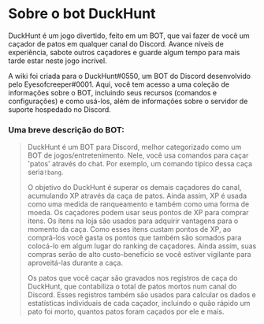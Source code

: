 # Sobre o bot DuckHunt

DuckHunt é um jogo divertido, feito em um BOT, que vai fazer de você um caçador de patos em qualquer canal do Discord. Avance níveis de experiência, sabote outros caçadores e guarde algum tempo para mais tarde estar neste jogo incrível. 

A wiki foi criada para o DuckHunt\#0550, um BOT do Discord desenvolvido pelo Eyesofcreeper\#0001. Aqui, você tem acesso a uma coleção de informações sobre o BOT, incluindo seus recursos \(comandos e configurações\) e como usá-los, além de informações sobre o servidor de suporte hospedado no Discord. 

### Uma breve descrição do BOT:

> DuckHunt é um BOT para Discord, melhor categorizado como um BOT de jogos/entretenimento. Nele, você usa comandos para caçar 'patos' através do chat. Por exemplo, um comando típico dessa caça seria`!bang`.  
>   
> O objetivo do DuckHunt é superar os demais caçadores do canal, acumulando XP através da caça de patos. Ainda assim, XP é usada como uma medida de ranqueamento e também como uma forma de moeda. Os caçadores podem usar seus pontos de XP para comprar itens. Os itens na loja são usados para adquirir vantagens para o momento da caça. Como esses itens custam pontos de XP, ao comprá-los você gasta os pontos que também são somados para colocá-lo em algum lugar do ranking de caçadores. Ainda assim, suas compras serão de alto custo-benefício se você estiver vigilante para aproveitá-las durante a caça.   
>   
> Os patos que você caçar são gravados nos registros de caça do DuckHunt, que contabiliza o total de patos mortos num canal do Discord. Esses registros também são usados para calcular os dados e estatísticas individuais de cada caçador, incluindo o quão rápido um pato foi morto, quantos patos foram caçados por ele e mais.

